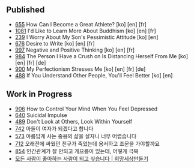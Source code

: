 ## Published

* [655](sub/655) How Can I Become a Great Athlete? [ko] [en] [fr]
* [1081](sub/1081) I'd Like to Learn More About Buddhism [ko] [en] [fr]
* [239](sub/239) I Worry About My Son's Pessimistic Attitude [ko] [en]
* [676](sub/676) Desire to Write [ko] [en] [fr]
* [997](sub/997) Negative and Positive Thinking [ko] [en] [fr]
* [984](sub/984) The Person I Have a Crush on Is Distancing Herself From Me [ko] [en] [fr] [de]
* [900](sub/900) My Perfectionism Stresses Me [ko] [en] [fr] [de]
* [488](sub/488) If You Understand Other People, You'll Feel Better [ko] [en]

## Work in Progress
* [906](sub/906) How to Control Your Mind When You Feel Depressed
* [640](sub/640) Suicidal Impulse
* [489](sub/489) Don't Look at Others, Look Within Yourself
* [742](sub/742) 아들이 여자가 되겠다고 합니다
* [573](sub/573) 아름답게 사는 중용의 삶을 살자니 너무 어렵습니다
* [712](sub/712) 오래전에 싸웠던 친구가 죽었는데 용서하고 조문을 가야할까요
* [854](sub/854) 인간관계가 잘 안되고 게으름이 있는데, 어떻게 극복
* [모든 사람이 좋아하는 사람이 되고 싶습니다 | 희망세상만들기](sub/B3Hg2bwvwxk)
